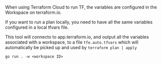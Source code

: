 When using Terraform Cloud to run TF, the variables are configured in the Workspace on terraform.io.

If you want to run a plan locally, you need to have all the same variables configured in a local tfvars file.

This tool will connecto to app.terraform.io, and output all the variables associated with a workspace, to a file `tfe.auto.tfvars`
which will automatically be picked up and used by `terraform plan | apply`

`go run . -w <workspace ID>`